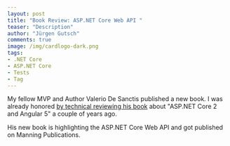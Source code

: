 ```yaml
---
layout: post
title: "Book Review: ASP.NET Core Web API "
teaser: "Description"
author: "Jürgen Gutsch"
comments: true
image: /img/cardlogo-dark.png
tags: 
- .NET Core
- ASP.NET Core
- Tests
- Tag
---
```


My fellow MVP and Author Valerio De Sanctis published a new book. I was already honored [by technical reviewing his book](aspnetcore-angular-review.md) about "ASP.NET Core 2 and Angular 5" a couple of years ago.

His new book is highlighting the ASP.NET Core Web API and got published on Manning Publications.




